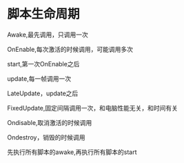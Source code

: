 # 脚本生命周期

Awake,最先调用，只调用一次

OnEnable,每次激活的时候调用，可能调用多次

start,第一次OnEnable之后

update,每一帧调用一次

LateUpdate，update之后

FixedUpdate,固定间隔调用一次，和电脑性能无关，和时间有关

Ondisable,取消激活的时候调用

Ondestroy，销毁的时候调用



先执行所有脚本的awake,再执行所有脚本的start
